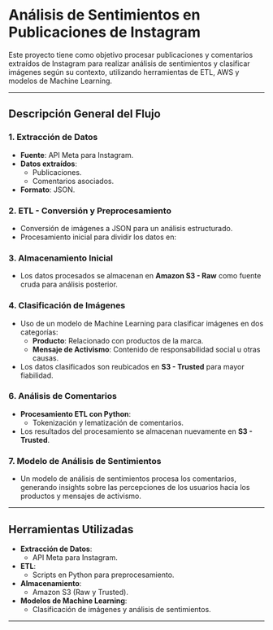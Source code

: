 # Análisis de Sentimientos en Publicaciones de Instagram

Este proyecto tiene como objetivo procesar publicaciones y comentarios extraídos de Instagram para realizar análisis de sentimientos y clasificar imágenes según su contexto, utilizando herramientas de ETL, AWS y modelos de Machine Learning.

---

## Descripción General del Flujo
### 1. **Extracción de Datos**
- **Fuente**: API Meta para Instagram.
- **Datos extraídos**:
  - Publicaciones.
  - Comentarios asociados.
- **Formato**: JSON.

### 2. **ETL - Conversión y Preprocesamiento**
- Conversión de imágenes a JSON para un análisis estructurado.
- Procesamiento inicial para dividir los datos en:

### 3. **Almacenamiento Inicial**
- Los datos procesados se almacenan en **Amazon S3 - Raw** como fuente cruda para análisis posterior.

### 4. **Clasificación de Imágenes**
- Uso de un modelo de Machine Learning para clasificar imágenes en dos categorías:
  - **Producto**: Relacionado con productos de la marca.
  - **Mensaje de Activismo**: Contenido de responsabilidad social u otras causas.
- Los datos clasificados son reubicados en **S3 - Trusted** para mayor fiabilidad.

### 6. **Análisis de Comentarios**
- **Procesamiento ETL con Python**:
  - Tokenización y lematización de comentarios.
- Los resultados del procesamiento se almacenan nuevamente en **S3 - Trusted**.

### 7. **Modelo de Análisis de Sentimientos**
- Un modelo de análisis de sentimientos procesa los comentarios, generando insights sobre las percepciones de los usuarios hacia los productos y mensajes de activismo.

---

## Herramientas Utilizadas

- **Extracción de Datos**:
  - API Meta para Instagram.
- **ETL**:
  - Scripts en Python para preprocesamiento.
- **Almacenamiento**:
  - Amazon S3 (Raw y Trusted).
- **Modelos de Machine Learning**:
  - Clasificación de imágenes y análisis de sentimientos.

---
